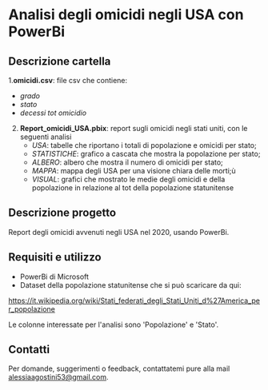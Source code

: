 # Analisi degli omicidi negli USA con PowerBi

## Descrizione cartella

1.**omicidi.csv**: file csv che contiene:
- *grado*
- *stato*
- *decessi tot omicidio*

2. **Report_omicidi_USA.pbix**: report sugli omicidi negli stati uniti, con le seguenti analisi
   - *USA*: tabelle che riportano i totali di popolazione e omicidi per stato;
   - *STATISTICHE*: grafico a cascata che mostra la popolazione per stato;
   - *ALBERO*: albero che mostra il numero di omicidi per stato;
   - *MAPPA*: mappa degli USA per una visione chiara delle morti;ù
   - *VISUAL*: grafici che mostrato le medie degli omicidi e della popolazione in relazione al tot della popolazione statunitense 

## Descrizione progetto

Report degli omicidi avvenuti negli USA nel 2020, usando PowerBi.

## Requisiti e utilizzo 
- PowerBi di Microsoft
- Dataset della popolazione statunitense che  si può scaricare da qui:

https://it.wikipedia.org/wiki/Stati_federati_degli_Stati_Uniti_d%27America_per_popolazione

Le colonne interessate per l'analisi sono 'Popolazione' e 'Stato'.

## Contatti
Per domande, suggerimenti o feedback, contattatemi pure alla mail alessiaagostini53@gmail.com.
